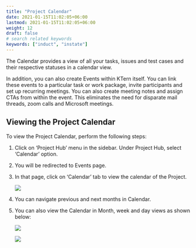 ```yaml
---
title: "Project Calendar"
date: 2021-01-15T11:02:05+06:00
lastmod: 2021-01-15T11:02:05+06:00
weight: 12
draft: false
# search related keywords
keywords: ["induct", "instate"]
---
```



The Calendar provides a view of all your tasks, issues and test cases and their respective statuses in a calendar view.

In addition, you can also create Events within KTern itself. You can link these events to a particular task or work package, invite participants and set up recurring meetings. You can also create meeting notes and assign CTAs from within the event. This eliminates the need for disparate mail threads, zoom calls and Microsoft meetings.

## Viewing the Project Calendar

To view the Project Calendar, perform the following steps:

1. Click on ‘Project Hub’ menu in the sidebar. Under Project Hub, select ‘Calendar’ option.
2. You will be redirected to Events page.
3. In that page, click on ‘Calendar’ tab to view the calendar of the Project.

   ![](https://storage.googleapis.com/ktern-docs-files/calendar-1.png)

4. You can navigate previous and next months in Calendar.
5. You can also view the Calendar in Month, week and day views as shown below:

   ![](https://storage.googleapis.com/ktern-docs-files/calendar-2.png)

   ![](https://storage.googleapis.com/ktern-docs-files/calendar-3.png)
